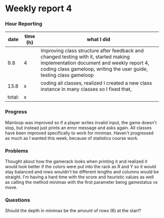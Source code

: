 # Weekly report 4

### Hour Reporting
| **date** | **time (h)** | **what I did** 
| --------- | ----------- | --------- 
| 9.8 | 4 | Improving class structure after feedback and changed testing with it, started making implementation document and weekly report 4, coding class gameloop, writing the user guide, testing class gameloop
| 13.8 | x | coding all classes, realized I created a new class instance in many classes so I fixed that, 
| total: | x

### Progress
Mainloop was improved so if a player writes invalid input, the game doesn't stop, but instead just prints an error message and asks again. All classes have been improved specifically to work for minimax. Haven't progressed as much as I wanted this week, because of statistics course work.

### Problems
Thought about how the gamerack looks when printing it and realized it would look better if the colors were put into the rack as R and Y so it would stay balanced and rows wouldn't be different lengths and columns would be straight. I'm having a hard time with the score and heuristic values as well as calling the method minimax with the first parameter being gamestatus vs move.

### Questions
Should the depth in minimax be the amount of rows (6) at the start?
